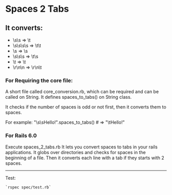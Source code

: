 # Spaces 2 Tabs

## It converts:
+ \s\s => \t
+ \s\s\s\s => \t\t
+ \s => \s
+ \s\s\s => \t\s
+ \t => \t
+ \r\n\n => \r\n\t

### For Requiring the core file:
A short file called core_conversion.rb, which can be required and can be called on String.
It defines spaces_to_tabs() on String class.

It checks if the number of spaces is odd or not first, then it converts them to spaces.

For example:
"\s\sHello!".spaces_to_tabs()    # => "\tHello!"

### For Rails 6.0
Execute spaces_2_tabs.rb
It lets you convert spaces to tabs in your rails applications.
It globs over directories and checks for spaces in the beginning of a file.
Then it converts each line with a tab if they starts with 2 spaces.

---

Test:

	`rspec spec/test.rb`
